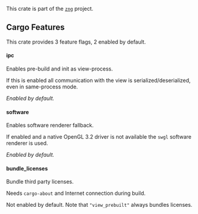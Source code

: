 <!--do doc --readme header-->
This crate is part of the [`zng`](https://github.com/zng-ui/zng?tab=readme-ov-file#crates) project.


<!--do doc --readme features-->
## Cargo Features

This crate provides 3 feature flags, 2 enabled by default.

#### ipc
Enables pre-build and init as view-process.

If this is enabled all communication with the view is serialized/deserialized,
even in same-process mode.

*Enabled by default.*

#### software
Enables software renderer fallback.

If enabled and a native OpenGL 3.2 driver is not available the `swgl` software renderer is used.

*Enabled by default.*

#### bundle_licenses
Bundle third party licenses.

Needs `cargo-about` and Internet connection during build.

Not enabled by default. Note that `"view_prebuilt"` always bundles licenses.

<!--do doc --readme #SECTION-END-->


